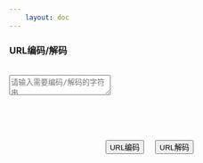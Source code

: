 ```yaml
---
    layout: doc
---
```


### URL编码/解码
<br>
<div class="input-wrapper">
    <textarea class="GLTextarea" v-model="input" placeholder="请输入需要编码/解码的字符串"></textarea>
</div>
<br>
<div class="buttons">
    <button class="GLButton" @click="encode">URL编码</button>
    <button class="GLButton" blue @click="decode">URL解码</button>
</div>
<br>
<OutputArea :output="output"></OutputArea>

<script setup lang="ts">
    import { ref } from 'vue';
    import OutputArea from '../../../components/OutputArea.vue';

    const input = ref('');
    const output = ref('');

    const copyShow = ref( false );

    const encode = (): void => {
        output.value = encodeURIComponent( input.value );
    }

    const decode = (): void => {
        output.value = decodeURIComponent( input.value );
    }

</script>

<style scoped>
    .input-wrapper {
        height: 100px;
    }
    .buttons {
        display: flex;
        justify-content: center;
    }
    .buttons button {
        margin: 0 10px;
    }
</style>